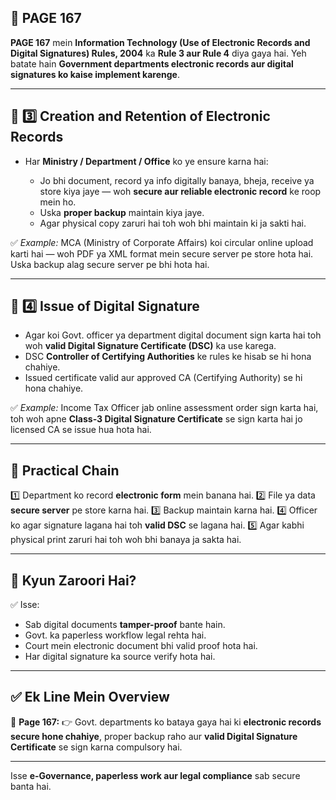 ## 📄 **PAGE 167**

**PAGE 167** mein **Information Technology (Use of Electronic Records and Digital Signatures) Rules, 2004** ka **Rule 3 aur Rule 4** diya gaya hai.
Yeh batate hain **Government departments electronic records aur digital signatures ko kaise implement karenge**.

---

## 🔹 **3️⃣ Creation and Retention of Electronic Records**

* Har **Ministry / Department / Office** ko ye ensure karna hai:

  * Jo bhi document, record ya info digitally banaya, bheja, receive ya store kiya jaye — woh **secure aur reliable electronic record** ke roop mein ho.
  * Uska **proper backup** maintain kiya jaye.
  * Agar physical copy zaruri hai toh woh bhi maintain ki ja sakti hai.

✅ *Example:* MCA (Ministry of Corporate Affairs) koi circular online upload karti hai — woh PDF ya XML format mein secure server pe store hota hai. Uska backup alag secure server pe bhi hota hai.

---

## 🔹 **4️⃣ Issue of Digital Signature**

* Agar koi Govt. officer ya department digital document sign karta hai toh woh **valid Digital Signature Certificate (DSC)** ka use karega.
* DSC **Controller of Certifying Authorities** ke rules ke hisab se hi hona chahiye.
* Issued certificate valid aur approved CA (Certifying Authority) se hi hona chahiye.

✅ *Example:* Income Tax Officer jab online assessment order sign karta hai, toh woh apne **Class-3 Digital Signature Certificate** se sign karta hai jo licensed CA se issue hua hota hai.

---

## 🧩 **Practical Chain**

1️⃣ Department ko record **electronic form** mein banana hai.
2️⃣ File ya data **secure server** pe store karna hai.
3️⃣ Backup maintain karna hai.
4️⃣ Officer ko agar signature lagana hai toh **valid DSC** se lagana hai.
5️⃣ Agar kabhi physical print zaruri hai toh woh bhi banaya ja sakta hai.

---

## 🔹 **Kyun Zaroori Hai?**

✅ Isse:

* Sab digital documents **tamper-proof** bante hain.
* Govt. ka paperless workflow legal rehta hai.
* Court mein electronic document bhi valid proof hota hai.
* Har digital signature ka source verify hota hai.

---

## ✅ **Ek Line Mein Overview**

📌 **Page 167:**
👉 Govt. departments ko bataya gaya hai ki **electronic records secure hone chahiye**, proper backup raho aur **valid Digital Signature Certificate** se sign karna compulsory hai.

---

Isse **e-Governance, paperless work aur legal compliance** sab secure banta hai.
